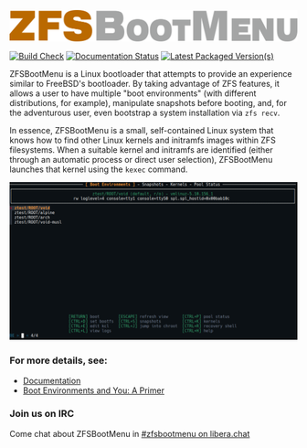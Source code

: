 [![ZFSBootMenu Logo](docs/logos/Logo_TextOnly_Color.svg)](https://zfsbootmenu.org)

[![Build Check](https://github.com/zbm-dev/zfsbootmenu/actions/workflows/build.yml/badge.svg?branch=master)](https://github.com/zbm-dev/zfsbootmenu/actions/workflows/build.yml) [![Documentation Status](https://readthedocs.org/projects/zfsbootmenu/badge/?version=latest)](https://docs.zfsbootmenu.org/en/latest/?badge=latest) [![Latest Packaged Version(s)](https://repology.org/badge/latest-versions/zfsbootmenu.svg)](https://repology.org/project/zfsbootmenu/versions)

ZFSBootMenu is a Linux bootloader that attempts to provide an experience similar to FreeBSD's bootloader. By taking advantage of ZFS features, it allows a user to have multiple "boot environments" (with different distributions, for example), manipulate snapshots before booting, and, for the adventurous user, even bootstrap a system installation via `zfs recv`.

In essence, ZFSBootMenu is a small, self-contained Linux system that knows how to find other Linux kernels and initramfs images within ZFS filesystems. When a suitable kernel and initramfs are identified (either through an automatic process or direct user selection), ZFSBootMenu launches that kernel using the `kexec` command.

![screenshot](/media/v2.1.0-multi-be.png)

### For more details, see:

- [Documentation](https://docs.zfsbootmenu.org)
- [Boot Environments and You: A Primer](https://docs.zfsbootmenu.org/en/latest/general/bootenvs-and-you.html)

### Join us on IRC

Come chat about ZFSBootMenu in [#zfsbootmenu on libera.chat](https://web.libera.chat/#zfsbootmenu)
